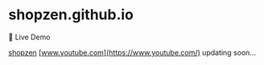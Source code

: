 # shopzen.github.io

🚀 Live Demo

[shopzen](https://www.shopzen-009.netlify.app)
[www.youtube.com](https://www.youtube.com/)
updating soon...
